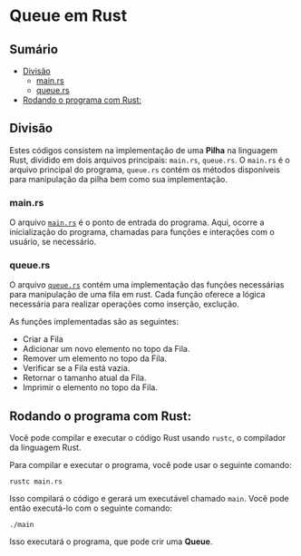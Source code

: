 # Queue em Rust

## Sumário
- [Divisão]()
    - [main.rs](#mainrs)
    - [queue.rs](#queuers)
- [Rodando o programa com Rust:](#rodando-o-programa-com-rust)


## Divisão

Estes códigos consistem na implementação de uma **Pilha** na linguagem Rust, dividido em dois arquivos principais: `main.rs`, `queue.rs`. O `main.rs` é o arquivo principal do programa, `queue.rs` contém os métodos disponíveis para manipulação da pilha bem como sua implementação.

### main.rs 

O arquivo <a href="https://github.com/FabioHenriqueFarias/algorithms-And-Data-Dtructures/blob/main/Data_Structures/4_Queue/Rust/main.rs">`main.rs`</a> é o ponto de entrada do programa. Aqui, ocorre a inicialização do programa, chamadas para funções e interações com o usuário, se necessário. 

### queue.rs

O arquivo <a href="https://github.com/FabioHenriqueFarias/algorithms-And-Data-Dtructures/blob/main/Data_Structures/4_Queue/Rust/queue.rs">`queue.rs`</a> contém uma implementação das funções necessárias para manipulação de uma fila em rust. Cada função oferece a lógica necessária para realizar operações como inserção, exclução.

As funções implementadas são as seguintes:

- Criar a Fila
- Adicionar um novo elemento no topo da Fila.
- Remover um elemento no topo da Fila.
- Verificar se a Fila está vazia.
- Retornar o tamanho atual da Fila.
- Imprimir o elemento no topo da Fila.

## Rodando o programa com Rust:

Você pode compilar e executar o código Rust usando `rustc`, o compilador da linguagem Rust. 

Para compilar e executar o programa, você pode usar o seguinte comando:

```
rustc main.rs
```

Isso compilará o código e gerará um executável chamado `main`. Você pode então executá-lo com o seguinte comando:

```
./main
```

Isso executará o programa, que pode crir uma **Queue**.
